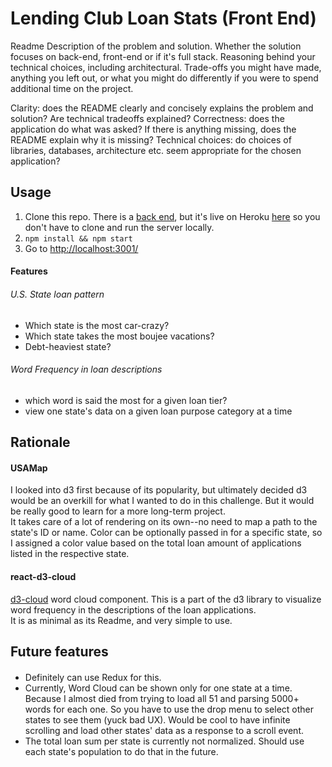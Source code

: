 # Lending Club Loan Stats (Front End)

Readme
  Description of the problem and solution.
  Whether the solution focuses on back-end, front-end or if it's full stack.
  Reasoning behind your technical choices, including architectural.
  Trade-offs you might have made, anything you left out, or what you might do differently if you were to spend additional time on the project.

  Clarity: does the README clearly and concisely explains the problem and solution? Are technical tradeoffs explained?
  Correctness: does the application do what was asked? If there is anything missing, does the README explain why it is missing?
  Technical choices: do choices of libraries, databases, architecture etc. seem appropriate for the chosen application?
## Usage
1. Clone this repo. There is a [back end](https://github.com/yammik/H1-code-challenge-api), but it's live on Heroku [here](http://hidden-shore-16694.herokuapp.com/api/v1/states/4) so you don't have to clone and run the server locally.
2. `npm install && npm start`
3. Go to [http://localhost:3001/](http://localhost:3001/)

#### Features
###### U.S. State loan pattern
- Which state is the most car-crazy?
- Which state takes the most boujee vacations?
- Debt-heaviest state?

###### Word Frequency in loan descriptions
- which word is said the most for a given loan tier?
- view one state's data on a given loan purpose category at a time

## Rationale
#### USAMap
I looked into d3 first because of its popularity, but ultimately decided d3 would be an overkill for what I wanted to do in this challenge. But it would be really good to learn for a more long-term project.<br />
It takes care of a lot of rendering on its own--no need to map a path to the state's ID or name. Color can be optionally passed in for a specific state, so I assigned a color value based on the total loan amount of applications listed in the respective state.
<br />

#### react-d3-cloud
[d3-cloud](https://github.com/Yoctol/react-d3-cloud) word cloud component. This is a part of the d3 library to visualize word frequency in the descriptions of the loan applications.<br />
It is as minimal as its Readme, and very simple to use.
<br />

## Future features
####
- Definitely can use Redux for this.
- Currently, Word Cloud can be shown only for one state at a time. Because I almost died from trying to load all 51 and parsing 5000+ words for each one. So you have to use the drop menu to select other states to see them (yuck bad UX). Would be cool to have infinite scrolling and load other states' data as a response to a scroll event.
- The total loan sum per state is currently not normalized. Should use each state's population to do that in the future.
